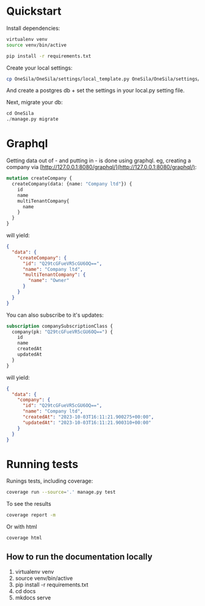 # Quickstart


Install dependencies:

```bash
virtualenv venv
source venv/bin/active

pip install -r requirements.txt
```

Create your local settings:

```bash
cp OneSila/OneSila/settings/local_template.py OneSila/OneSila/settings/local.py
```

And create a postgres db + set the settings in your local.py setting file.


Next, migrate your db:

```python
cd OneSila
./manage.py migrate
```

# Graphql

Getting data out of - and putting in - is done using graphql.
eg, creating a company via [http://127.0.0.1:8080/graphql/](http://127.0.0.1:8080/graphql/):

```graphql
mutation createCompany {
  createCompany(data: {name: "Company ltd"}) {
    id
    name
    multiTenantCompany{
      name
    }
  }
}
```

will yield:

```json
{
  "data": {
    "createCompany": {
      "id": "Q29tcGFueVR5cGU6OQ==",
      "name": "Company ltd",
      "multiTenantCompany": {
        "name": "Owner"
      }
    }
  }
}
```

You can also subscribe to it's updates:

```graphql
subscription companySubscriptionClass {
  company(pk: "Q29tcGFueVR5cGU6OQ==") {
    id
    name
    createdAt
    updatedAt
  }
}
```

will yield:
```json
{
  "data": {
    "company": {
      "id": "Q29tcGFueVR5cGU6OQ==",
      "name": "Company ltd",
      "createdAt": "2023-10-03T16:11:21.900275+00:00",
      "updatedAt": "2023-10-03T16:11:21.900310+00:00"
    }
  }
}
```

# Running tests

Runings tests, including coverage:

```bash
coverage run --source='.' manage.py test
```

To see the results

```bash
coverage report -m
```

Or with html

```bash
coverage html
```

## How to run the documentation locally

1. virtualenv venv
2. source venv/bin/active
3. pip install -r requirements.txt
4. cd docs
5. mkdocs serve